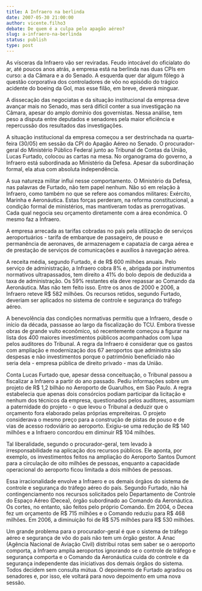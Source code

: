 ```yaml
---
title: A Infraero na berlinda
date: 2007-05-30 21:00:00
author: vicente.filho3
debate: De quem é a culpa pelo apagão aéreo?
slug: a-infraero-na-berlinda
status: publish 
type: post
---
```


  
As vísceras da Infraero vão ser reviradas. Feudo intocável do oficialato do ar, até poucos anos atrás, a empresa está na berlinda nas duas CPIs em curso: a da Câmara e a do Senado. A esquerda quer dar algum fôlego à questão corporativa dos controladores de vôo no episódio do trágico acidente do boeing da Gol, mas esse filão, em breve, deverá minguar.  
  
A dissecação das negociatas e da situação institucional da empresa deve avançar mais no Senado, mas será difícil conter a sua investigação na Câmara, apesar do amplo domínio dos governistas. Nessa análise, tem peso a disputa entre deputados e senadores pela maior eficiência e repercussão dos resultados das investigações.  
  
A situação institucional da empresa começou a ser destrinchada na quarta-feira (30/05) em sessão da CPI do Apagão Aéreo no Senado. O procurador-geral do Ministério Público Federal junto ao Tribunal de Contas da União, Lucas Furtado, colocou as cartas na mesa. No organograma do governo, a Infraero está subordinada ao Ministério da Defesa. Apesar da subordinação formal, ela atua com absoluta independência.  
  
A sua natureza militar influi nesse comportamento. O Ministério da Defesa, nas palavras de Furtado, não tem papel nenhum. Não só em relação à Infraero, como também no que se refere aos comandos militares: Exército, Marinha e Aeronáutica. Estas forças perderam, na reforma constitucional, a condição formal de ministérios, mas mantiveram todas as prerrogativas. Cada qual negocia seu orçamento diretamente com a área econômica. O mesmo faz a Infraero.  
  
A empresa arrecada as tarifas cobradas no país pela utilização de serviços aeroportuários - tarifa de embarque de passageiro, de pouso e permanência de aeronaves, de armazenagem e capatazia de carga aérea e de prestação de serviços de comunicações e auxílios à navegação aérea.   
  
A receita média, segundo Furtado, é de R$ 600 milhões anuais. Pelo serviço de administração, a Infraero cobra 8% e, abrigada por instrumentos normativos ultrapassados, tem direito a 41% do bolo depois de deduzida a taxa de administração. Os 59% restantes ela deve repassar ao Comando da Aeronáutica. Mas não tem feito isso. Entre os anos de 2000 e 2006, a Infraero reteve R$ 582 milhões. Os recursos retidos, segundo Furtado, deveriam ser aplicados no sistema de controle e segurança do tráfego aéreo.  
  
A benevolência das condições normativas permitiu que a Infraero, desde o início da década, passasse ao largo da fiscalização do TCU. Embora tivesse obras de grande vulto econômico, só recentemente começou a figurar na lista dos 400 maiores investimentos públicos acompanhados com lupa pelos auditores do Tribunal. A regra da Infraero é considerar que os gastos com ampliação e modernização dos 67 aeroportos que administra são despesas e não investimentos porque o patrimônio beneficiado não seria dela - empresa pública de direito privado - mas da União.  
  
Conta Lucas Furtado que, apesar dessa conceituação, o Tribunal passou a fiscalizar a Infraero a partir do ano passado. Pediu informações sobre um projeto de R$ 1,2 bilhão no Aeroporto de Guarulhos, em São Paulo. A regra estabelecia que apenas dois consórcios podiam participar da licitação e nenhum dos técnicos da empresa, questionados pelos auditores, assumiam a paternidade do projeto - o que levou o Tribunal a deduzir que o orçamento fora elaborado pelas próprias empreiteiras. O projeto considerava o mesmo preço para a construção de pistas de pouso e de vias de acesso rodoviário ao aeroporto. Exigiu-se uma redução de R$ 140 milhões e a Infraero concordou em diminuir R$ 104 milhões.  
  
Tal liberalidade, segundo o procurador-geral, tem levado à irresponsabilidade na aplicação dos recursos públicos. Ele aponta, por exemplo, os investimentos feitos na ampliação do Aeroporto Santos Dumont para a circulação de oito milhões de pessoas, enquanto a capacidade operacional do aeroporto ficou limitada a dois milhões de pessoas.  
  
Essa irracionalidade envolve a Infraero e os demais órgãos do sistema de controle e segurança do tráfego aéreo do país. Segundo Furtado, não há contingenciamento nos recursos solicitados pelo Departamento de Controle do Espaço Aéreo (Decea), órgão subordinado ao Comando da Aeronáutica. Os cortes, no entanto, são feitos pelo próprio Comando. Em 2004, o Decea fez um orçamento de R$ 715 milhões e o Comando reduziu para R$ 468 milhões. Em 2006, a diminuição foi de R$ 575 milhões para R$ 530 milhões.  
  
Um grande problema para o procurador-geral é que o sistema de tráfego aéreo e segurança de vôo do país não tem um órgão gestor. A Anac (Agência Nacional de Aviação Civil) distribui rotas sem saber se o aeroporto comporta, a Infraero amplia aeroportos ignorando se o controle de tráfego e segurança comporta e o Comando da Aeronáutica cuida do controle e da segurança independente das iniciativas dos demais órgãos do sistema. Todos decidem sem consulta mútua. O depoimento de Furtado agradou os senadores e, por isso, ele voltará para novo depoimento em uma nova sessão.
